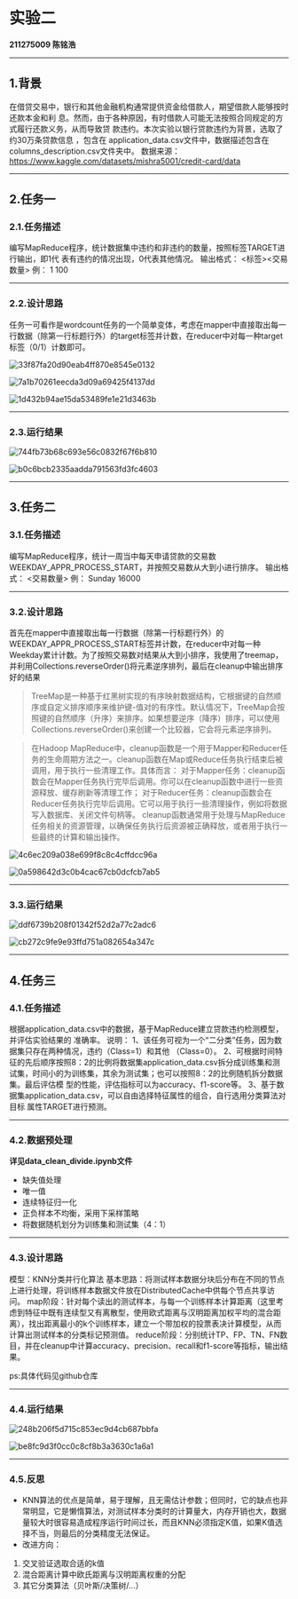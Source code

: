 # 实验二 

**211275009 陈铭浩**

---

## 1.背景
在借贷交易中，银⾏和其他⾦融机构通常提供资⾦给借款⼈，期望借款⼈能够按时还款本⾦和利
息。然⽽，由于各种原因，有时借款⼈可能⽆法按照合同规定的⽅式履⾏还款义务，从⽽导致贷
款违约。本次实验以银⾏贷款违约为背景，选取了约30万条贷款信息 ，包含在
application_data.csv⽂件中，数据描述包含在columns_description.csv⽂件夹中。
数据来源：https://www.kaggle.com/datasets/mishra5001/credit-card/data

---

## 2.任务一
### 2.1.任务描述
编写MapReduce程序，统计数据集中违约和⾮违约的数量，按照标签TARGET进⾏输出，即1代
表有违约的情况出现，0代表其他情况。
输出格式：
<标签><交易数量>
例：
1 100

---

### 2.2.设计思路
任务一可看作是wordcount任务的一个简单变体，考虑在mapper中直接取出每一行数据（除第一行标题行外）的target标签并计数，在reducer中对每一种target标签（0/1）计数即可。

![33f87fa20d90eab4ff870e8545e0132](G:\NJU_课程!!!!!!!!\金融大数据处理技术\FBDP2023\experiment2\33f87fa20d90eab4ff870e8545e0132.png)

![7a1b70261eecda3d09a69425f4137dd](G:\NJU_课程!!!!!!!!\金融大数据处理技术\FBDP2023\experiment2\7a1b70261eecda3d09a69425f4137dd-1699101552328-6.png)

![1d432b94ae15da53489fe1e21d3463b](G:\NJU_课程!!!!!!!!\金融大数据处理技术\FBDP2023\experiment2\1d432b94ae15da53489fe1e21d3463b-1699101554539-8.png)

---

### 2.3.运行结果

![744fb73b68c693e56c0832f67f6b810](G:\NJU_课程!!!!!!!!\金融大数据处理技术\FBDP2023\experiment2\744fb73b68c693e56c0832f67f6b810.png)

![b0c6bcb2335aadda791563fd3fc4603](G:\NJU_课程!!!!!!!!\金融大数据处理技术\FBDP2023\experiment2\b0c6bcb2335aadda791563fd3fc4603.png)


---

## 3.任务二
### 3.1.任务描述
编写MapReduce程序，统计⼀周当中每天申请贷款的交易数
WEEKDAY_APPR_PROCESS_START，并按照交易数从⼤到⼩进⾏排序。
输出格式：
<weekday><交易数量>
例：
Sunday 16000

---

### 3.2.设计思路
首先在mapper中直接取出每一行数据（除第一行标题行外）的WEEKDAY_APPR_PROCESS_START标签并计数，在reducer中对每一种Weekday累计计数。为了按照交易数对结果从大到小排序，我使用了treemap，并利用Collections.reverseOrder()将元素逆序排列，最后在cleanup中输出排序好的结果
> TreeMap是一种基于红黑树实现的有序映射数据结构，它根据键的自然顺序或自定义排序顺序来维护键-值对的有序性。默认情况下，TreeMap会按照键的自然顺序（升序）来排序。如果想要逆序（降序）排序，可以使用Collections.reverseOrder()来创建一个比较器，它会将元素逆序排列。

> 在Hadoop MapReduce中，cleanup函数是一个用于Mapper和Reducer任务的生命周期方法之一。cleanup函数在Map或Reduce任务执行结束后被调用，用于执行一些清理工作。具体而言：
> 对于Mapper任务：cleanup函数会在Mapper任务执行完毕后调用。你可以在cleanup函数中进行一些资源释放、缓存刷新等清理工作；
> 对于Reducer任务：cleanup函数会在Reducer任务执行完毕后调用。它可以用于执行一些清理操作，例如将数据写入数据库、关闭文件句柄等。
> cleanup函数通常用于处理与MapReduce任务相关的资源管理，以确保任务执行后资源被正确释放，或者用于执行一些最终的计算和输出操作。

![4c6ec209a038e699f8c8c4cffdcc96a](G:\NJU_课程!!!!!!!!\金融大数据处理技术\FBDP2023\experiment2\4c6ec209a038e699f8c8c4cffdcc96a.png)

![0a598642d3c0b4cac67cb0dcfcb7ab5](G:\NJU_课程!!!!!!!!\金融大数据处理技术\FBDP2023\experiment2\0a598642d3c0b4cac67cb0dcfcb7ab5.png)

---

### 3.3.运行结果

![ddf6739b208f01342f52d2a77c2adc6](G:\NJU_课程!!!!!!!!\金融大数据处理技术\FBDP2023\experiment2\ddf6739b208f01342f52d2a77c2adc6.png)

![cb272c9fe9e93ffd751a082654a347c](G:\NJU_课程!!!!!!!!\金融大数据处理技术\FBDP2023\experiment2\cb272c9fe9e93ffd751a082654a347c.png)

---

## 4.任务三

### 4.1.任务描述

根据application_data.csv中的数据，基于MapReduce建⽴贷款违约检测模型，并评估实验结果的
准确率。
说明：
1、该任务可视为⼀个“⼆分类”任务，因为数据集只存在两种情况，违约（Class=1）和其他
（Class=0）。
2、可根据时间特征的先后顺序按照8：2的⽐例将数据集application_data.csv拆分成训练集和测
试集，时间⼩的为训练集，其余为测试集；也可以按照8：2的⽐例随机拆分数据集。最后评估模
型的性能，评估指标可以为accuracy、f1-score等。
3、基于数据集application_data.csv，可以⾃由选择特征属性的组合，⾃⾏选⽤分类算法对⽬标
属性TARGET进⾏预测。

---

### 4.2.数据预处理
**详见data_clean_divide.ipynb文件**
- 缺失值处理
- 唯一值
- 连续特征归一化
- 正负样本不均衡，采用下采样策略
- 将数据随机划分为训练集和测试集（4：1）

---

### 4.3.设计思路
模型：KNN分类并行化算法
基本思路：将测试样本数据分块后分布在不同的节点上进行处理，将训练样本数据文件放在DistributedCache中供每个节点共享访问。
map阶段：针对每个读出的测试样本，与每一个训练样本计算距离（这里考虑到特征中既有连续型又有离散型，使用欧式距离与汉明距离加权平均的混合距离），找出距离最小的k个训练样本，建立一个带加权的投票表决计算模型，从而计算出测试样本的分类标记预测值。
reduce阶段：分别统计TP、FP、TN、FN数目，并在cleanup中计算accuracy、precision、recall和f1-score等指标，输出结果。

ps:具体代码见github仓库

---

### 4.4.运行结果

![248b206f5d715c853ec9d4cb687bbfa](G:\NJU_课程!!!!!!!!\金融大数据处理技术\FBDP2023\experiment2\248b206f5d715c853ec9d4cb687bbfa.png)

![be8fc9d3f0cc0c8cf8b3a3630c1a6a1](G:\NJU_课程!!!!!!!!\金融大数据处理技术\FBDP2023\experiment2\be8fc9d3f0cc0c8cf8b3a3630c1a6a1.png)

---

### 4.5.反思
- KNN算法的优点是简单，易于理解，且无需估计参数；但同时，它的缺点也非常明显，它是懒惰算法，对测试样本分类时的计算量大，内存开销也大，数据量较大时很容易造成程序运行时间过长，而且KNN必须指定K值，如果K值选择不当，则最后的分类精度无法保证。
- 改进方向：
1. 交叉验证选取合适的k值
2. 混合距离计算中欧氏距离与汉明距离权重的分配
3. 其它分类算法（贝叶斯/决策树/...）

